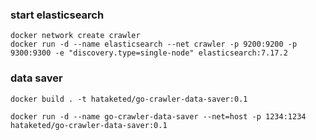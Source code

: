 ### start elasticsearch

```shell
docker network create crawler
docker run -d --name elasticsearch --net crawler -p 9200:9200 -p 9300:9300 -e "discovery.type=single-node" elasticsearch:7.17.2
```

### data saver
```shell
docker build . -t hataketed/go-crawler-data-saver:0.1

docker run -d --name go-crawler-data-saver --net=host -p 1234:1234 hataketed/go-crawler-data-saver:0.1
```
